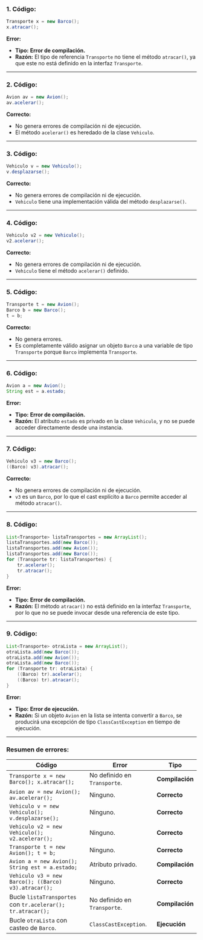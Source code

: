 ### 1. **Código:**
   ```java
   Transporte x = new Barco();
   x.atracar();
   ```
   **Error:**  
   - **Tipo:** **Error de compilación.**  
   - **Razón:** El tipo de referencia `Transporte` no tiene el método `atracar()`, ya que este no está definido en la interfaz `Transporte`.

---

### 2. **Código:**
   ```java
   Avion av = new Avion();
   av.acelerar();
   ```
   **Correcto:**  
   - No genera errores de compilación ni de ejecución.  
   - El método `acelerar()` es heredado de la clase `Vehiculo`.

---

### 3. **Código:**
   ```java
   Vehiculo v = new Vehiculo();
   v.desplazarse();
   ```
   **Correcto:**  
   - No genera errores de compilación ni de ejecución.  
   - `Vehiculo` tiene una implementación válida del método `desplazarse()`.

---

### 4. **Código:**
   ```java
   Vehiculo v2 = new Vehiculo();
   v2.acelerar();
   ```
   **Correcto:**  
   - No genera errores de compilación ni de ejecución.  
   - `Vehiculo` tiene el método `acelerar()` definido.

---

### 5. **Código:**
   ```java
   Transporte t = new Avion();
   Barco b = new Barco();
   t = b;
   ```
   **Correcto:**  
   - No genera errores.  
   - Es completamente válido asignar un objeto `Barco` a una variable de tipo `Transporte` porque `Barco` implementa `Transporte`.

---

### 6. **Código:**
   ```java
   Avion a = new Avion();
   String est = a.estado;
   ```
   **Error:**  
   - **Tipo:** **Error de compilación.**  
   - **Razón:** El atributo `estado` es privado en la clase `Vehiculo`, y no se puede acceder directamente desde una instancia.

---

### 7. **Código:**
   ```java
   Vehiculo v3 = new Barco();
   ((Barco) v3).atracar();
   ```
   **Correcto:**  
   - No genera errores de compilación ni de ejecución.  
   - `v3` es un `Barco`, por lo que el cast explícito a `Barco` permite acceder al método `atracar()`.

---

### 8. **Código:**
   ```java
   List<Transporte> listaTransportes = new ArrayList();
   listaTransportes.add(new Barco());
   listaTransportes.add(new Avion());
   listaTransportes.add(new Barco());
   for (Transporte tr: listaTransportes) {
       tr.acelerar();
       tr.atracar();
   }
   ```
   **Error:**  
   - **Tipo:** **Error de compilación.**  
   - **Razón:** El método `atracar()` no está definido en la interfaz `Transporte`, por lo que no se puede invocar desde una referencia de este tipo.

---

### 9. **Código:**
   ```java
   List<Transporte> otraLista = new ArrayList();
   otraLista.add(new Barco());
   otraLista.add(new Avion());
   otraLista.add(new Barco());
   for (Transporte tr: otraLista) {
       ((Barco) tr).acelerar();
       ((Barco) tr).atracar();
   }
   ```
   **Error:**  
   - **Tipo:** **Error de ejecución.**  
   - **Razón:** Si un objeto `Avion` en la lista se intenta convertir a `Barco`, se producirá una excepción de tipo `ClassCastException` en tiempo de ejecución.

---

### Resumen de errores:

| **Código**                                    | **Error**              | **Tipo**            |
|-----------------------------------------------|------------------------|---------------------|
| `Transporte x = new Barco(); x.atracar();`    | No definido en `Transporte`. | **Compilación**     |
| `Avion av = new Avion(); av.acelerar();`      | Ninguno.               | **Correcto**        |
| `Vehiculo v = new Vehiculo(); v.desplazarse();`| Ninguno.               | **Correcto**        |
| `Vehiculo v2 = new Vehiculo(); v2.acelerar();`| Ninguno.               | **Correcto**        |
| `Transporte t = new Avion(); t = b;`          | Ninguno.               | **Correcto**        |
| `Avion a = new Avion(); String est = a.estado;`| Atributo privado.      | **Compilación**     |
| `Vehiculo v3 = new Barco(); ((Barco) v3).atracar();`| Ninguno.            | **Correcto**        |
| Bucle `listaTransportes` con `tr.acelerar(); tr.atracar();` | No definido en `Transporte`. | **Compilación**     |
| Bucle `otraLista` con casteo de `Barco`.      | `ClassCastException`.  | **Ejecución**       |
